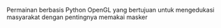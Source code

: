 Permainan berbasis Python OpenGL yang bertujuan untuk mengedukasi masyarakat dengan pentingnya memakai masker
